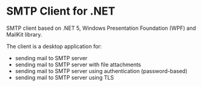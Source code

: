 SMTP Client for .NET
====================

SMTP client based on .NET 5, Windows Presentation Foundation (WPF) and MailKit library.

The client is a desktop application for:

* sending mail to SMTP server
* sending mail to SMTP server with file attachments
* sending mail to SMTP server using authentication (password-based)
* sending mail to SMTP server using TLS

